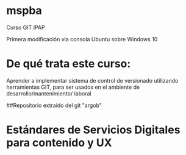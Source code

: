 # mspba
Curso GIT IPAP

Primera modificación via consola Ubuntu sobre Windows 10

# De qué trata este curso:

Aprender a implementar sistema de control de versionado utilizando herramientas GIT, para ser usados en el ambiente de desarrollo/mantenimiento/ laboral

##Repositorio extraido del git "argob"
# Estándares de Servicios Digitales para contenido y UX

